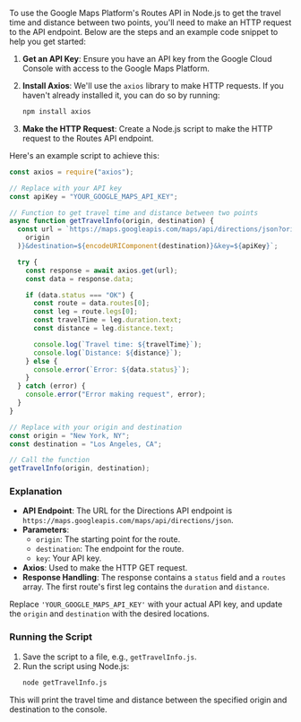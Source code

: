To use the Google Maps Platform's Routes API in Node.js to get the travel time and distance between two points, you'll need to make an HTTP request to the API endpoint. Below are the steps and an example code snippet to help you get started:

1. **Get an API Key**: Ensure you have an API key from the Google Cloud Console with access to the Google Maps Platform.

2. **Install Axios**: We'll use the `axios` library to make HTTP requests. If you haven't already installed it, you can do so by running:

   ```sh
   npm install axios
   ```

3. **Make the HTTP Request**: Create a Node.js script to make the HTTP request to the Routes API endpoint.

Here's an example script to achieve this:

```javascript
const axios = require("axios");

// Replace with your API key
const apiKey = "YOUR_GOOGLE_MAPS_API_KEY";

// Function to get travel time and distance between two points
async function getTravelInfo(origin, destination) {
  const url = `https://maps.googleapis.com/maps/api/directions/json?origin=${encodeURIComponent(
    origin
  )}&destination=${encodeURIComponent(destination)}&key=${apiKey}`;

  try {
    const response = await axios.get(url);
    const data = response.data;

    if (data.status === "OK") {
      const route = data.routes[0];
      const leg = route.legs[0];
      const travelTime = leg.duration.text;
      const distance = leg.distance.text;

      console.log(`Travel time: ${travelTime}`);
      console.log(`Distance: ${distance}`);
    } else {
      console.error(`Error: ${data.status}`);
    }
  } catch (error) {
    console.error("Error making request", error);
  }
}

// Replace with your origin and destination
const origin = "New York, NY";
const destination = "Los Angeles, CA";

// Call the function
getTravelInfo(origin, destination);
```

### Explanation

- **API Endpoint**: The URL for the Directions API endpoint is `https://maps.googleapis.com/maps/api/directions/json`.
- **Parameters**:
  - `origin`: The starting point for the route.
  - `destination`: The endpoint for the route.
  - `key`: Your API key.
- **Axios**: Used to make the HTTP GET request.
- **Response Handling**: The response contains a `status` field and a `routes` array. The first route's first leg contains the `duration` and `distance`.

Replace `'YOUR_GOOGLE_MAPS_API_KEY'` with your actual API key, and update the `origin` and `destination` with the desired locations.

### Running the Script

1. Save the script to a file, e.g., `getTravelInfo.js`.
2. Run the script using Node.js:
   ```sh
   node getTravelInfo.js
   ```

This will print the travel time and distance between the specified origin and destination to the console.
